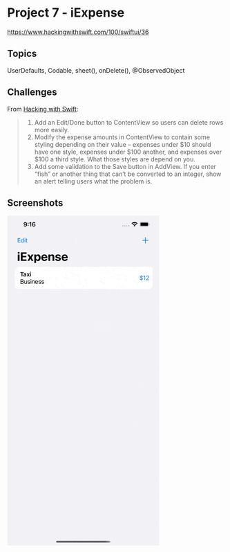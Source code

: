 # Project 7 - iExpense

https://www.hackingwithswift.com/100/swiftui/36

## Topics

UserDefaults, Codable, sheet(), onDelete(), @ObservedObject

## Challenges

From [Hacking with Swift](https://www.hackingwithswift.com/books/ios-swiftui/iexpense-wrap-up):
>1. Add an Edit/Done button to ContentView so users can delete rows more easily.
>2. Modify the expense amounts in ContentView to contain some styling depending on their value – expenses under $10 should have one style, expenses under $100 another, and expenses over $100 a third style. What those styles are depend on you.
>3. Add some validation to the Save button in AddView. If you enter “fish” or another thing that can’t be converted to an integer, show an alert telling users what the problem is.

## Screenshots

![Screenshot](Screenshot/project7.gif)
